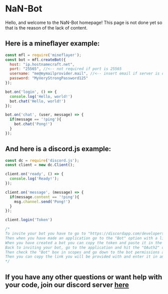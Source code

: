 # NaN-Bot
Hello, and welcome to the NaN-Bot homepage! This page is not done yet so that is the reason of the lack of content.

## Here is a mineflayer example:
```js
const mfl = require('mineflayer');
const bot = mfl.createBot({
  host: "ip.hostnamecraft.net",
  port: "25565", //<-- not required if port is 25565
  username: "me@mymailprovider.mail", //<-- insert email if server is online mode
  password: "MyVeryStrongPassword125"
});

bot.on('login', () => {
  console.log('Hello, world!')
  bot.chat('Hello, world!')
});

bot.on('chat', (user, message) => {
  if(message == '!ping'){
    bot.chat('Pong!')
  }
});
```

## And here is a discord.js example:
```js
const dc = require('discord.js');
const client = new dc.Client();

client.on('ready', () => {
  console.log('Ready!');
});

client.on('message', (message) => {
  if(message.content == '!ping'){
    msg.channel.send('Pong!')
  }
});

client.login('Token')

/*
To invite your bot you have to go to "https://discordapp.com/developers/applications".
Then when you have made an application go to the "Bot" option with a little pussle piece.
When you have created a bot you can copy the token and paste it in the client.login line.
Back to inviting your bot, go to the application and hit the "OAuth2" option with a wrench.
Then check the "Bot" box in scopes and go down to the bot permissions and check the "Administrator" box.
Then you can copy the link you will be provided with and enter it in any browser to invite your bot.
*/
```

## If you have any other questions or want help with your code, join our discord server [here](https://discord.gg/H8VzY7e)
